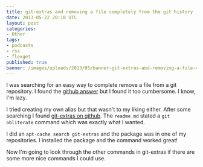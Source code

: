 ```yaml
---
title: git-extras and removing a file completely from the git history
date: 2013-05-22 20:18 UTC
layout: post
categories:
- Other
tags:
- podcasts
- rss
- flexget
published: true
banner: /images/uploads/2013/05/banner-git-extras-and-removing-a-file-completely-from-the-git-history.jpg
---
```


I was searching for an easy way to complete remove a file from a git repository. I found the [github answer](https://help.github.com/articles/remove-sensitive-data) but I found it too cumbersome. I know, I'm lazy.

I tried creating my own alias but that wasn't to my liking either. After some searching I found [git-extras on github](https://github.com/visionmedia/git-extras/tree#readme). The `readme.md` stated a `git obliterate` command which was exactly what I wanted.

I did an `apt-cache search git-extras` and the package was in one of my repositories. I installed the package and the command worked great!

Now I'm going to look through the other commands in git-extras if there are some more nice commands I could use.
